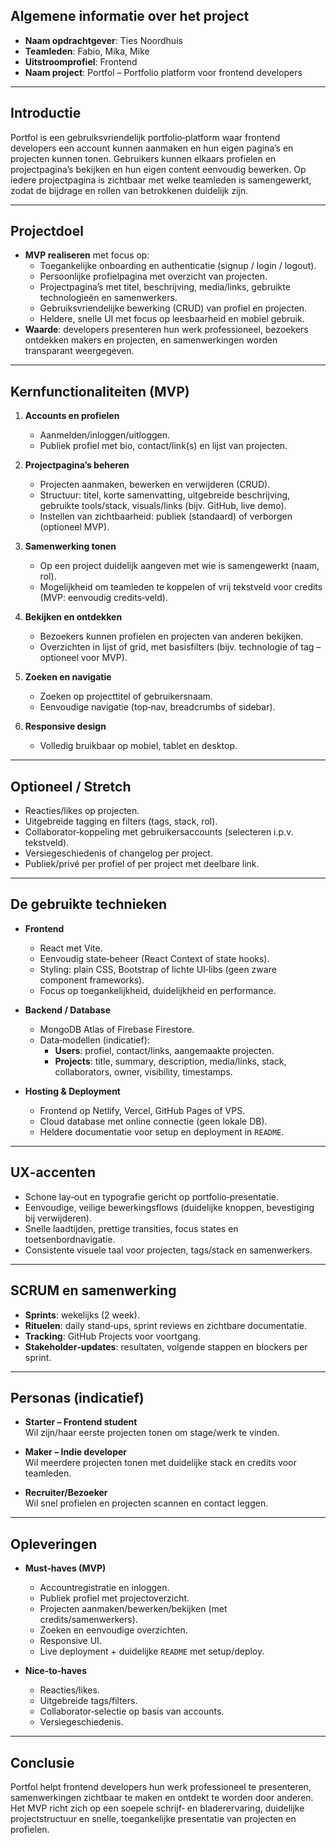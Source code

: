 ## Algemene informatie over het project

- **Naam opdrachtgever**: Ties Noordhuis  
- **Teamleden**: Fabio, Mika, Mike  
- **Uitstroomprofiel**: Frontend  
- **Naam project**: Portfol – Portfolio platform voor frontend developers

---

## Introductie

Portfol is een gebruiksvriendelijk portfolio‑platform waar frontend developers een account kunnen aanmaken en hun eigen pagina’s en projecten kunnen tonen. Gebruikers kunnen elkaars profielen en projectpagina’s bekijken en hun eigen content eenvoudig bewerken. Op iedere projectpagina is zichtbaar met welke teamleden is samengewerkt, zodat de bijdrage en rollen van betrokkenen duidelijk zijn.

---

## Projectdoel

- **MVP realiseren** met focus op:
  - Toegankelijke onboarding en authenticatie (signup / login / logout).
  - Persoonlijke profielpagina met overzicht van projecten.
  - Projectpagina’s met titel, beschrijving, media/links, gebruikte technologieën en samenwerkers.
  - Gebruiksvriendelijke bewerking (CRUD) van profiel en projecten.
  - Heldere, snelle UI met focus op leesbaarheid en mobiel gebruik.
- **Waarde**: developers presenteren hun werk professioneel, bezoekers ontdekken makers en projecten, en samenwerkingen worden transparant weergegeven.

---

## Kernfunctionaliteiten (MVP)

1. **Accounts en profielen**
   - Aanmelden/inloggen/uitloggen.
   - Publiek profiel met bio, contact/link(s) en lijst van projecten.

2. **Projectpagina’s beheren**
   - Projecten aanmaken, bewerken en verwijderen (CRUD).
   - Structuur: titel, korte samenvatting, uitgebreide beschrijving, gebruikte tools/stack, visuals/links (bijv. GitHub, live demo).
   - Instellen van zichtbaarheid: publiek (standaard) of verborgen (optioneel MVP).

3. **Samenwerking tonen**
   - Op een project duidelijk aangeven met wie is samengewerkt (naam, rol).  
   - Mogelijkheid om teamleden te koppelen of vrij tekstveld voor credits (MVP: eenvoudig credits‑veld).

4. **Bekijken en ontdekken**
   - Bezoekers kunnen profielen en projecten van anderen bekijken.
   - Overzichten in lijst of grid, met basisfilters (bijv. technologie of tag – optioneel voor MVP).

5. **Zoeken en navigatie**
   - Zoeken op projecttitel of gebruikersnaam.
   - Eenvoudige navigatie (top‑nav, breadcrumbs of sidebar).

6. **Responsive design**
   - Volledig bruikbaar op mobiel, tablet en desktop.

---

## Optioneel / Stretch

- Reacties/likes op projecten.
- Uitgebreide tagging en filters (tags, stack, rol).
- Collaborator‑koppeling met gebruikersaccounts (selecteren i.p.v. tekstveld).
- Versiegeschiedenis of changelog per project.
- Publiek/privé per profiel of per project met deelbare link.

---

## De gebruikte technieken

- **Frontend**
  - React met Vite.
  - Eenvoudig state‑beheer (React Context of state hooks).
  - Styling: plain CSS, Bootstrap of lichte UI‑libs (geen zware component frameworks).
  - Focus op toegankelijkheid, duidelijkheid en performance.

- **Backend / Database**
  - MongoDB Atlas of Firebase Firestore.
  - Data‑modellen (indicatief):
    - **Users**: profiel, contact/links, aangemaakte projecten.
    - **Projects**: title, summary, description, media/links, stack, collaborators, owner, visibility, timestamps.

- **Hosting & Deployment**
  - Frontend op Netlify, Vercel, GitHub Pages of VPS.
  - Cloud database met online connectie (geen lokale DB).
  - Heldere documentatie voor setup en deployment in `README`.

---

## UX‑accenten

- Schone lay‑out en typografie gericht op portfolio‑presentatie.
- Eenvoudige, veilige bewerkingsflows (duidelijke knoppen, bevestiging bij verwijderen).
- Snelle laadtijden, prettige transities, focus states en toetsenbordnavigatie.
- Consistente visuele taal voor projecten, tags/stack en samenwerkers.

---

## SCRUM en samenwerking

- **Sprints**: wekelijks (2 week).
- **Rituelen**: daily stand‑ups, sprint reviews en zichtbare documentatie.
- **Tracking**: GitHub Projects voor voortgang.
- **Stakeholder‑updates**: resultaten, volgende stappen en blockers per sprint.

---

## Personas (indicatief)

- **Starter – Frontend student**  
  Wil zijn/haar eerste projecten tonen om stage/werk te vinden.

- **Maker – Indie developer**  
  Wil meerdere projecten tonen met duidelijke stack en credits voor teamleden.

- **Recruiter/Bezoeker**  
  Wil snel profielen en projecten scannen en contact leggen.

---

## Opleveringen

- **Must‑haves (MVP)**
  - Accountregistratie en inloggen.
  - Publiek profiel met projectoverzicht.
  - Projecten aanmaken/bewerken/bekijken (met credits/samenwerkers).
  - Zoeken en eenvoudige overzichten.
  - Responsive UI.
  - Live deployment + duidelijke `README` met setup/deploy.

- **Nice‑to‑haves**
  - Reacties/likes.
  - Uitgebreide tags/filters.
  - Collaborator‑selectie op basis van accounts.
  - Versiegeschiedenis.

---

## Conclusie

Portfol helpt frontend developers hun werk professioneel te presenteren, samenwerkingen zichtbaar te maken en ontdekt te worden door anderen. Het MVP richt zich op een soepele schrijf‑ en bladerervaring, duidelijke projectstructuur en snelle, toegankelijke presentatie van projecten en profielen.
